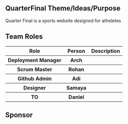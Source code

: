 ## QuarterFinal Theme/Ideas/Purpose
Quarter Final is a sports website designed for atheletes
## Team Roles
<table>
   <tr>
    <th>Role</th>
    <th>Person</th>
      <th>Description</th>
   </tr>
   <tr>
    <th>Deployment Manager</th>
    <th>Arch</th>
      <th></th>
   </tr>
   <tr>
    <th>Scrum Master</th>
    <th>Rohan</th>
      <th></th>
   </tr>
   <tr>
    <th>Github Admin</th>
    <th>Adi</th>
      <th></th>
   </tr>
   <tr>
    <th>Designer</th>
    <th>Samaya</th>
      <th></th>
   </tr>
   <tr>
    <th>TO</th>
    <th>Daniel</th>
      <th></th>
   </tr>
 </table>
 
 ## Sponsor
 
 
